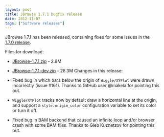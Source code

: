 ```yaml
---
layout: post
title: JBrowse 1.7.1 bugfix release
date: 2012-11-07
tags: ["Software releases"]
---
```


JBrowse 1.7.1 has been released, containing fixes for some issues in the
[1.7.0 release](http://jbrowse.org/jbrowse-1-7-0/ "JBrowse 1.7.0, now with data export, direct BAM display, and much more").

Files for download:

- [JBrowse-1.7.1.zip](/wordpress/wp-content/plugins/download-monitor/download.php?id=27 "download JBrowse-1.7.1.zip") -
  2.9M
- [JBrowse-1.7.1-dev.zip](http://jbrowse.org/wordpress/wp-content/plugins/download-monitor/download.php?id=28 "download JBrowse-1.7.1-dev.zip") -
  28.3M Changes in this release:

- Fixed bug in which bars below the origin of `Wiggle/XYPlot` were drawn
  incorrectly (issue #161). Thanks to GitHub user @makela for pointing this out.
- `Wiggle/XYPlot` tracks now by default draw a horizontal line at the origin,
  and support a `style.origin_color` configuration variable to set its color or
  turn it off.
- Fixed bug in BAM backend that caused an infinite loop and/or browser crash
  with some BAM files. Thanks to Gleb Kuznetzov for pointing this out.
